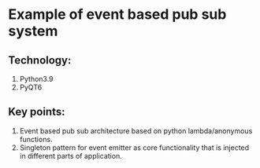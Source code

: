 # Example of event based pub sub system

## Technology:
1. Python3.9
2. PyQT6

## Key points:
1. Event based pub sub architecture based on python lambda/anonymous functions.
2. Singleton pattern for event emitter as core functionality that is injected in different parts of application. 
